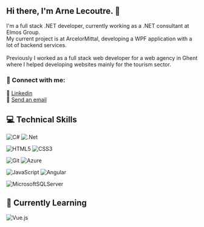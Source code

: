 ## Hi there, I'm Arne Lecoutre. 👋

I'm a full stack .NET developer, currently working as a .NET consultant at Elmos Group.
<br/>
My current project is at ArcelorMittal, developing a WPF application with a lot of backend services.
<br/>
<br/>
Previously I worked as a full stack web developer for a web agency in Ghent where I helped developing websites mainly for the tourism sector. 
<br/>
### 🤝 Connect with me:
🔗 <a href="https://www.linkedin.com/in/arne-lecoutre-90543411b/" target="_blank">Linkedin </a>
<br/>
🔗 <a href="mailto:arnelecoutre@gmail.com">Send an email </a>
## 💻 Technical Skills

![C#](https://img.shields.io/badge/c%23-%23239120.svg?style=for-the-badge&logo=csharp&logoColor=white)
![.Net](https://img.shields.io/badge/.NET-5C2D91?style=for-the-badge&logo=.net&logoColor=white)

![HTML5](https://img.shields.io/badge/html5-%23E34F26.svg?style=for-the-badge&logo=html5&logoColor=white)
![CSS3](https://img.shields.io/badge/css3-%231572B6.svg?style=for-the-badge&logo=css3&logoColor=white)

![Git](https://img.shields.io/badge/git-%23F05033.svg?style=for-the-badge&logo=git&logoColor=white)
![Azure](https://img.shields.io/badge/azure-%230072C6.svg?style=for-the-badge&logo=microsoftazure&logoColor=white)

![JavaScript](https://img.shields.io/badge/javascript-%23323330.svg?style=for-the-badge&logo=javascript&logoColor=%23F7DF1E)
![Angular](https://img.shields.io/badge/angular-%23DD0031.svg?style=for-the-badge&logo=angular&logoColor=white)

![MicrosoftSQLServer](https://img.shields.io/badge/Microsoft%20SQL%20Server-CC2927?style=for-the-badge&logo=microsoft%20sql%20server&logoColor=white)
<br/>

## 🌱 Currently Learning

![Vue.js](https://img.shields.io/badge/vuejs-%2335495e.svg?style=for-the-badge&logo=vuedotjs&logoColor=%234FC08D)
